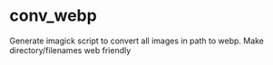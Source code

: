 # conv_webp
Generate imagick script to convert all images in path to webp. Make directory/filenames web friendly

